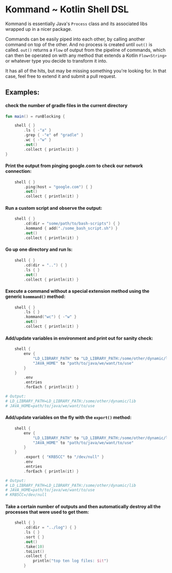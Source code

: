 # Kommand ~ Kotlin Shell DSL

Kommand is essentially Java's `Process` class and its associated libs wrapped up
in a nicer package. 

Commands can be easily piped into each other, by calling another command on top of 
the other. And no process is created until `out()` is called. `out()` returns a 
`Flow` of output from the pipeline of commands, which can then be operated on with
any method that extends a Kotlin `Flow<String>` or whatever type you decide to 
transform it into.

It has all of the hits, but may be missing something you're looking for. In that case, 
feel free to extend it and submit a pull request. 
 
## Examples:
 
#### check the number of gradle files in the current directory
```kotlin
fun main() = runBlocking {

    shell { }
        .ls { -"a" }
        .grep { -"e" of "gradle" }
        .wc { -"w" }
        .out()
        .collect { println(it) }
}
```

#### Print the output from pinging google.com to check our network connection:
```kotlin
    shell { }
        .ping(host = "google.com") { }
        .out()
        .collect { println(it) }
```

#### Run a custom script and observe the output:
```kotlin
    shell { }
        .cd(dir = "some/path/to/bash-scripts") { }
        .kommand { add("./some_bash_script.sh") } 
        .out()
        .collect { println(it) }
```

#### Go up one directory and run ls:
```kotlin
    shell { }
        .cd(dir = "..") { }
        .ls { }
        .out()
        .collect { println(it) }
```
    
#### Execute a command without a special extension method using the generic `kommmand()` method:
```kotlin
    shell { }
        .ls { }
        .kommand("wc") { -"w" }
        .out()
        .collect { println(it) }
```

#### Add/update variables in environment and print out for sanity check:
```kotlin
    shell { 
        env {
            "LD_LIBRARY_PATH" to "LD_LIBRARY_PATH:/some/other/dynamic/lib"
            "JAVA_HOME" to "path/to/java/we/want/to/use" 
        } 
    }
        .env
        .entries
        .forEach { println(it) }
```
```bash
# Output: 
# LD_LIBRARY_PATH=LD_LIBRARY_PATH:/some/other/dynamic/lib
# JAVA_HOME=path/to/java/we/want/to/use
```

#### Add/update variables on the fly with the `export()` method:
```kotlin
    shell {
        env {
            "LD_LIBRARY_PATH" to "LD_LIBRARY_PATH:/some/other/dynamic/lib"
            "JAVA_HOME" to "path/to/java/we/want/to/use"
        }
    }
        .export { "KRB5CC" to "/dev/null" }
        .env
        .entries
        .forEach { println(it) }
```
```bash
# Output: 
# LD_LIBRARY_PATH=LD_LIBRARY_PATH:/some/other/dynamic/lib
# JAVA_HOME=path/to/java/we/want/to/use
# KRB5CC=/dev/null 
```


#### Take a certain number of outputs and then automatically destroy all the processes that were used to get them:
```kotlin
    shell { }
        .cd(dir = "../log") { }
        .ls { }
        .sort { }
        .out()
        .take(10)
        .toList()
        .collect { 
            println("top ten log files: $it")
        }
```
